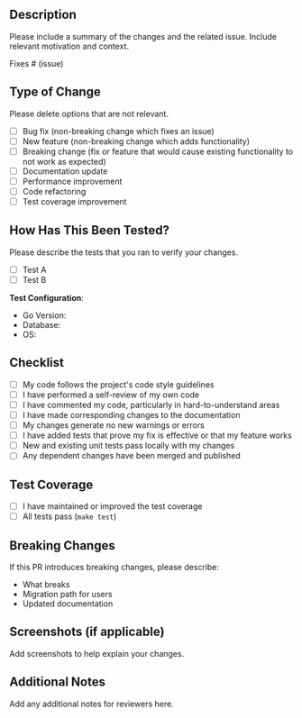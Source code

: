 ## Description

Please include a summary of the changes and the related issue. Include relevant motivation and context.

Fixes # (issue)

## Type of Change

Please delete options that are not relevant.

- [ ] Bug fix (non-breaking change which fixes an issue)
- [ ] New feature (non-breaking change which adds functionality)
- [ ] Breaking change (fix or feature that would cause existing functionality to not work as expected)
- [ ] Documentation update
- [ ] Performance improvement
- [ ] Code refactoring
- [ ] Test coverage improvement

## How Has This Been Tested?

Please describe the tests that you ran to verify your changes.

- [ ] Test A
- [ ] Test B

**Test Configuration**:
- Go Version:
- Database:
- OS:

## Checklist

- [ ] My code follows the project's code style guidelines
- [ ] I have performed a self-review of my own code
- [ ] I have commented my code, particularly in hard-to-understand areas
- [ ] I have made corresponding changes to the documentation
- [ ] My changes generate no new warnings or errors
- [ ] I have added tests that prove my fix is effective or that my feature works
- [ ] New and existing unit tests pass locally with my changes
- [ ] Any dependent changes have been merged and published

## Test Coverage

- [ ] I have maintained or improved the test coverage
- [ ] All tests pass (`make test`)

## Breaking Changes

If this PR introduces breaking changes, please describe:

- What breaks
- Migration path for users
- Updated documentation

## Screenshots (if applicable)

Add screenshots to help explain your changes.

## Additional Notes

Add any additional notes for reviewers here.
